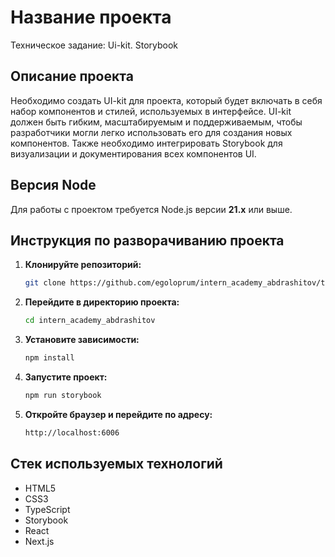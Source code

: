 # Название проекта

Техническое задание: Ui-kit. Storybook

## Описание проекта

Необходимо создать UI-kit для проекта, который будет включать в себя набор компонентов и стилей, используемых в интерфейсе. UI-kit должен быть гибким, масштабируемым и поддерживаемым, чтобы разработчики могли легко использовать его для создания новых компонентов. Также необходимо интегрировать Storybook для визуализации и документирования всех компонентов UI.

## Версия Node

Для работы с проектом требуется Node.js версии **21.x** или выше.

## Инструкция по разворачиванию проекта

1. **Клонируйте репозиторий:**
   ```bash
   git clone https://github.com/egoloprum/intern_academy_abdrashitov/tree/2-week.git
   ``` 

2. **Перейдите в директорию проекта:**
   ```bash
   cd intern_academy_abdrashitov
   ``` 

3. **Установите зависимости:**
   ```bash
   npm install
   ``` 

4. **Запустите проект:**
   ```bash
   npm run storybook
   ``` 

5. **Откройте браузер и перейдите по адресу:**
   ```bash
   http://localhost:6006
   ``` 

## Стек используемых технологий

* HTML5
* CSS3
* TypeScript
* Storybook
* React 
* Next.js
